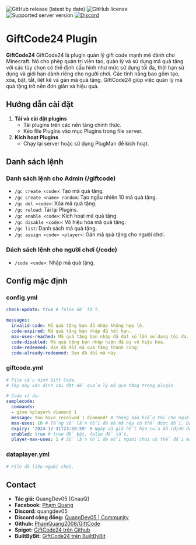 ![GitHub release (latest by date)](https://img.shields.io/github/v/release/QuangDev05/GiftCode24)
![GitHub license](https://img.shields.io/github/license/PhamQuang2008/GiftCode)
![Supported server version](https://img.shields.io/badge/minecraft-1.12x%20--_Latest-green)
[![Discord](https://img.shields.io/discord/1247029974154612828.svg?label=&logo=discord&logoColor=ffffff&color=7389D8&labelColor=6A7EC2)](https://discord.gg/HsSUVGSc3c)

# GiftCode24 Plugin
**GiftCode24** GiftCode24 là plugin quản lý gift code mạnh mẽ dành cho Minecraft. Nó cho phép quản trị viên tạo, quản lý và sử dụng mã quà tặng với các tùy chọn có thể định cấu hình như mức sử dụng tối đa, thời hạn sử dụng và giới hạn dành riêng cho người chơi. Các tính năng bao gồm tạo, xóa, bật, tắt, liệt kê và gán mã quà tặng. GiftCode24 giúp việc quản lý mã quà tặng trở nên đơn giản và hiệu quả.

## Hướng dẫn cài đặt
1. **Tải và cài đặt plugins**
   - Tải plugins trên các nền tảng chính thức.
   - Kéo file Plugins vào mục Plugins trong file server.
2. **Kích hoạt Plugins**
   - Chạy lại server hoặc sử dụng PlugMan để kích hoạt.

## Danh sách lệnh
### Danh sách lệnh cho Admin (/giftcode)
- `/gc create <code>`: Tạo mã quà tặng.
- `/gc create <name> random`: Tạo ngẫu nhiên 10 mã quà tặng.
- `/gc del <code>`: Xóa mã quà tặng.
- `/gc reload`: Tải lại Plugins.
- `/gc enable <code>`: Kích hoạt mã quà tặng.
- `/gc disable <code>`: Vô hiệu hóa mã quà tặng.
- `/gc list`: Danh sách mã quà tặng.
- `/gc assign <code> <player>`: Gán mã quà tặng cho người chơi.
### Dách sách lệnh cho người chơi (/code)
- `/code <code>`: Nhập mã quà tặng.

## Config mặc định
### config.yml
```yaml
check-update: true # false để tắt.

messages:
  invalid-code: Mã quà tặng bạn đã nhập không hợp lệ.
  code-expired: Mã quà tặng bạn nhập đã hết hạn.
  max-uses-reached: Mã quà tặng bạn nhập đã đạt số lần sử dụng tối đa.
  code-disabled: Mã quà tặng bạn nhập hiện đã bị vô hiệu hóa.
  code-redeemed: Bạn đã đổi mã quà tặng thành công!
  code-already-redeemed: Bạn đã đổi mã này.
```
### giftcode.yml 
```yaml
# File cấu hình Gift Code.
# Tệp này xác định cài đặt để quản lý mã quà tặng trong plugin.

# Code ví dụ:
samplecode:
  commands:
  - give %player% diamond 1
  message: You have received 1 diamond! # Thông báo hiển thị cho người chơi khi đổi mã.
  max-uses: 10 # Tổng số lần tối đa mà mã này có thể được đổi. Đặt thành 999999999 để không giới hạn số lần sử dụng mã.
  expiry: '2024-12-31T23:59:59' # Ngày và giờ hết hạn của mã (định dạng ISO 8601).
  enabled: true # true để bật, false để tắt.
  player-max-uses: 1 # Số lần tối đa mỗi người chơi có thể đổi mã này. Đặt thành -1 để sử dụng không giới hạn.
```
### dataplayer.yml 
```yaml
# File dữ liệu người chơi.
```

## Contact
- **Tác giả:** QuangDev05 [GnauQ]
- **Facebook:** [Phạm Quang](https://www.facebook.com/quangdev05)
- **Discord:** quangdev05
- **Discord cộng đồng:** [QuangDev05 | Community](https://discord.gg/HsSUVGSc3c)
- **Github:** [PhamQuang2008/GiftCode](https://github.com/QuangDev05/GiftCode)
- **Spigot:** [GiftCode24 trên Github](https://www.spigotmc.org/resources/giftcode24.117453/)
- **BuiltByBit:** [GiftCode24 trên BuiltByBit](https://builtbybit.com/resources/giftcode24.46671/)



